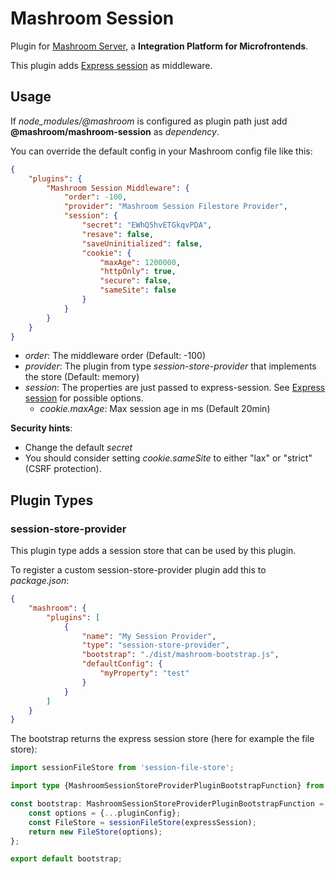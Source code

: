 
# Mashroom Session

Plugin for [Mashroom Server](https://www.mashroom-server.com), a **Integration Platform for Microfrontends**.

This plugin adds [Express session](https://www.npmjs.com/package/express-session) as middleware.

## Usage

If *node_modules/@mashroom* is configured as plugin path just add **@mashroom/mashroom-session** as *dependency*.

You can override the default config in your Mashroom config file like this:

```json
{
    "plugins": {
        "Mashroom Session Middleware": {
            "order": -100,
            "provider": "Mashroom Session Filestore Provider",
            "session": {
                "secret": "EWhQ5hvETGkqvPDA",
                "resave": false,
                "saveUninitialized": false,
                "cookie": {
                    "maxAge": 1200000,
                    "httpOnly": true,
                    "secure": false,
                    "sameSite": false
                }
            }
        }
    }
}
```

 * _order_: The middleware order (Default: -100)
 * _provider_: The plugin from type _session-store-provider_ that implements the store (Default: memory)
 * _session_: The properties are just passed to express-session. See [Express session](https://www.npmjs.com/package/express-session) for possible options.
    * _cookie.maxAge_: Max session age in ms (Default 20min)

**Security hints**:

  * Change the default _secret_
  * You should consider setting _cookie.sameSite_ to either "lax" or "strict" (CSRF protection).

## Plugin Types

### session-store-provider

This plugin type adds a session store that can be used by this plugin.

To register a custom session-store-provider plugin add this to _package.json_:

```json
{
    "mashroom": {
        "plugins": [
            {
                "name": "My Session Provider",
                "type": "session-store-provider",
                "bootstrap": "./dist/mashroom-bootstrap.js",
                "defaultConfig": {
                    "myProperty": "test"
                }
            }
        ]
    }
}
```

The bootstrap returns the express session store (here for example the file store):

```ts
import sessionFileStore from 'session-file-store';

import type {MashroomSessionStoreProviderPluginBootstrapFunction} from '@mashroom/mashroom-session/type-definitions';

const bootstrap: MashroomSessionStoreProviderPluginBootstrapFunction = async (pluginName, pluginConfig, pluginContextHolder, expressSession) => {
    const options = {...pluginConfig};
    const FileStore = sessionFileStore(expressSession);
    return new FileStore(options);
};

export default bootstrap;
```

